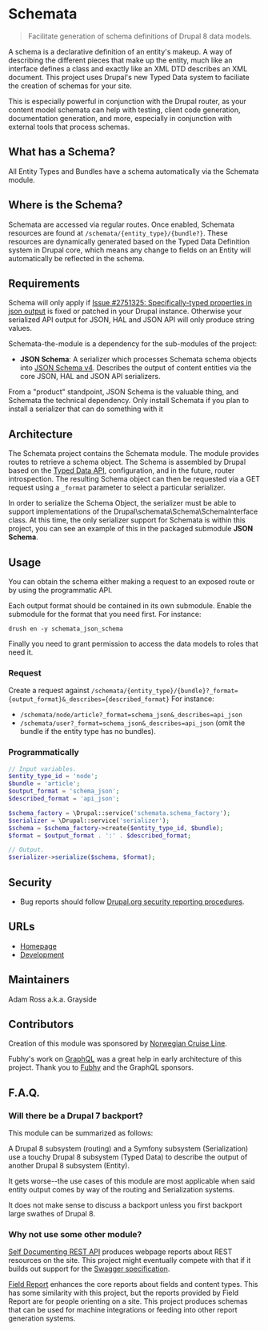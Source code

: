 # Schemata

> Facilitate generation of schema definitions of Drupal 8 data models.

A schema is a declarative definition of an entity's makeup. A way of describing
the different pieces that make up the entity, much like an interface defines a
class and exactly like an XML DTD describes an XML document. This project uses
Drupal's new Typed Data system to faciliate the creation of schemas for your
site.

This is especially powerful in conjunction with the Drupal router, as your
content model schemata can help with testing, client code generation,
documentation generation, and more, especially in conjunction with external
tools that process schemas.

## What has a Schema?

All Entity Types and Bundles have a schema automatically via the Schemata module.

## Where is the Schema?

Schemata are accessed via regular routes. Once enabled, Schemata resources are
found at `/schemata/{entity_type}/{bundle?}`. These resources are dynamically
generated based on the Typed Data Definition system in Drupal core, which means
any change to fields on an Entity will automatically be reflected in the schema.

## Requirements

Schema will only apply if [Issue #2751325: Specifically-typed properties in json output](https://www.drupal.org/node/2751325)
is fixed or patched in your Drupal instance. Otherwise your serialized API
output for JSON, HAL and JSON API will only produce string values.

Schemata-the-module is a dependency for the sub-modules of the project:

* **JSON Schema**: A serializer which processes Schemata schema objects into
  [JSON Schema v4](http://json-schema.org). Describes the output of content 
  entities via the core JSON, HAL and JSON API serializers.

From a "product" standpoint, JSON Schema is the valuable thing, and Schemata
the technical dependency. Only install Schemata if you plan to install a
serializer that can do something with it

## Architecture

The Schemata project contains the Schemata module. The module provides routes to
retrieve a schema object. The Schema is assembled by Drupal based
on the [Typed Data API](https://www.drupal.org/node/1794140), configuration,
and in the future, router introspection. The resulting Schema object can then
be requested via a GET request using a `_format` parameter to select a
particular serializer.

In order to serialize the Schema Object, the serializer must be able to support
implementations of the Drupal\schemata\Schema\SchemaInterface class. At this
time, the only serializer support for Schemata is within this project, you can
see an example of this in the packaged submodule **JSON Schema**.

## Usage

You can obtain the schema either making a request to an exposed route or by
using the programmatic API.

Each output format should be contained in its own submodule. Enable the
submodule for the format that you need first. For instance:

```
drush en -y schemata_json_schema
```

Finally you need to grant permission to access the data models to roles that
need it.

### Request
Create a request against `/schemata/{entity_type}/{bundle}?_format={output_format}&_describes={described_format}`
For instance:

  * `/schemata/node/article?_format=schema_json&_describes=api_json`
  * `/schemata/user?_format=schema_json&_describes=api_json` (omit the bundle
  if the entity type has no bundles).

### Programmatically
```php
// Input variables.
$entity_type_id = 'node';
$bundle = 'article';
$output_format = 'schema_json';
$described_format = 'api_json';

$schema_factory = \Drupal::service('schemata.schema_factory');
$serializer = \Drupal::service('serializer');
$schema = $schema_factory->create($entity_type_id, $bundle);
$format = $output_format . ':' . $described_format;

// Output.
$serializer->serialize($schema, $format);
```

## Security

* Bug reports should follow [Drupal.org security reporting procedures](https://www.drupal.org/node/101494).

## URLs

* [Homepage](https://www.drupal.org/project/schemata)
* [Development](https://github.com/phase2/schemata)

## Maintainers

Adam Ross a.k.a. Grayside

## Contributors

Creation of this module was sponsored by [Norwegian Cruise Line](https://www.drupal.org/norwegian-cruise-line).

Fubhy's work on [GraphQL](https://www.drupal.org/project/graphql) was a great
help in early architecture of this project. Thank you to [Fubhy](https://www.drupal.org/u/fubhy)
and the GraphQL sponsors.

## F.A.Q.

### Will there be a Drupal 7 backport?

This module can be summarized as follows:

A Drupal 8 subsystem (routing) and a Symfony subsystem (Serialization) use a touchy
Drupal 8 subsystem (Typed Data) to describe the output of another Drupal 8
subsystem (Entity).

It gets worse--the use cases of this module are most applicable when said entity
output comes by way of the routing and Serialization systems.

It does not make sense to discuss a backport unless you first backport large
swathes of Drupal 8.

### Why not use some other module?

[Self Documenting REST API](https://www.drupal.org/project/rest_api_doc) produces
webpage reports about REST resources on the site. This project might eventually
compete with that if it builds out support for the [Swagger specification](http://swagger.io/).

[Field Report](https://www.drupal.org/project/field_report) enhances the core
reports about fields and content types. This has some similarity with this
project, but the reports provided by Field Report are for people orienting on
a site. This project produces schemas that can be used for machine integrations
or feeding into other report generation systems.
